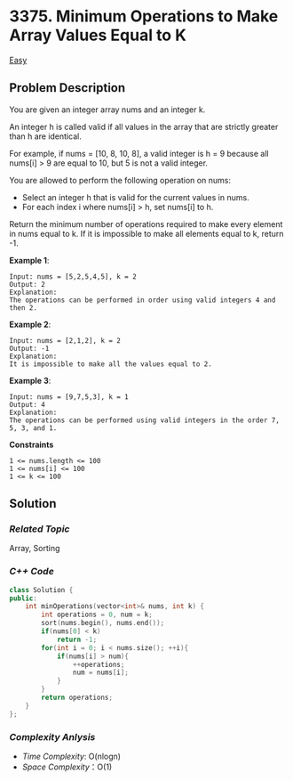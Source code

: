 # 3375. Minimum Operations to Make Array Values Equal to K
[Easy](https://leetcode.com/problems/minimum-operations-to-make-array-values-equal-to-k/description/)

## Problem Description

You are given an integer array nums and an integer k.

An integer h is called valid if all values in the array that are strictly greater than h are identical.

For example, if nums = [10, 8, 10, 8], a valid integer is h = 9 because all nums[i] > 9 are equal to 10, but 5 is not a valid integer.

You are allowed to perform the following operation on nums:

  - Select an integer h that is valid for the current values in nums.
  - For each index i where nums[i] > h, set nums[i] to h.

Return the minimum number of operations required to make every element in nums equal to k. If it is impossible to make all elements equal to k, return -1.


**Example 1**:
```
Input: nums = [5,2,5,4,5], k = 2
Output: 2
Explanation:
The operations can be performed in order using valid integers 4 and then 2.
```
**Example 2**:
```
Input: nums = [2,1,2], k = 2
Output: -1
Explanation:
It is impossible to make all the values equal to 2.
```
**Example 3**:
```
Input: nums = [9,7,5,3], k = 1
Output: 4
Explanation:
The operations can be performed using valid integers in the order 7, 5, 3, and 1.
```

**Constraints**
```
1 <= nums.length <= 100 
1 <= nums[i] <= 100
1 <= k <= 100
```

## Solution

### _Related Topic_
   Array, Sorting

### _C++ Code_
```cpp
class Solution {
public:
    int minOperations(vector<int>& nums, int k) {
        int operations = 0, num = k;
        sort(nums.begin(), nums.end());
        if(nums[0] < k)
            return -1;
        for(int i = 0; i < nums.size(); ++i){
            if(nums[i] > num){
                ++operations;
                num = nums[i];
            }
        }
        return operations;
    }
};
```

### _Complexity Anlysis_
- _Time Complexity_: O(nlogn)
- _Space Complexity_：O(1)
